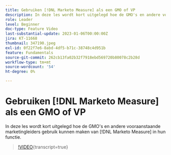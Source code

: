 ```yaml
---
title: Gebruiken [!DNL Marketo Measure] als een GMO of VP
description: In deze les wordt kort uitgelegd hoe de GMO's en andere vooraanstaande marketingleiders gebruik kunnen maken van [!DNL Marketo Measure] in hun functie.
role: Leader
level: Beginner
doc-type: Feature Video
last-substantial-update: 2023-01-06T00:00:00Z
jira: KT-11668
thumbnail: 347190.jpeg
exl-id: 0f22f7e6-8abd-4df5-b71c-38748c4d951b
feature: Fundamentals
source-git-commit: 262cb13fa02b32f7918ebd569720b80078c2b28d
workflow-type: tm+mt
source-wordcount: '54'
ht-degree: 0%

---
```


# Gebruiken [!DNL Marketo Measure] als een GMO of VP

In deze les wordt kort uitgelegd hoe de GMO&#39;s en andere vooraanstaande marketingleiders gebruik kunnen maken van [!DNL Marketo Measure] in hun functie.

>[!VIDEO](https://video.tv.adobe.com/v/347190/?learn=on){transcript=true}
